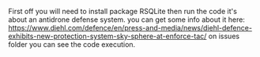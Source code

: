 First off you will need to install package RSQLite then run the code it's about an antidrone defense system. you can get some info about it here: https://www.diehl.com/defence/en/press-and-media/news/diehl-defence-exhibits-new-protection-system-sky-sphere-at-enforce-tac/    on issues folder you can see the code execution.
